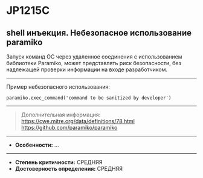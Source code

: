 # JP1215C
## shell инъекция. Небезопасное использование paramiko
Запуск команд ОС через удаленное соединения с использованием библиотеки Paramiko, может 
представлять риск безопасности, без надлежащей проверки информации на входе разработчиком.  


---
Пример небезопасного использования:
```
paramiko.exec_command('command to be sanitized by developer')
```
---
> Дополнительная информация:
> <https://cwe.mitre.org/data/definitions/78.html>
> <https://github.com/paramiko/paramiko>
---
* __Особенности:__ ...
---
* __Степень критичности:__ СРЕДНЯЯ
* __Достоверность определения:__ СРЕДНЯЯ